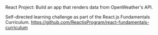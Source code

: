 React Project: Build an app that renders data from OpenWeather's API.

Self-directed learning challenge as part of the React.js Fundamentals Curriculum.
https://github.com/ReactjsProgram/react-fundamentals-curriculum